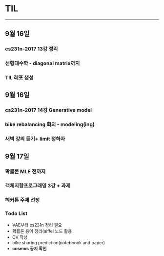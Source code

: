 # TIL
------
## 9월 16일

### cs231n-2017 13강 정리
### 선형대수학 - diagonal matrix까지 
### TIL 레포 생성 


## 9월 16일

### cs231n-2017 14강 Generative model 
### bike rebalancing 회의 - modeling(ing)

### 새벽 강의 듣기+  limit 정하자

## 9월 17일

### 확률론 MLE 전까지
### 객체지향프로그래밍 3강 + 과제
### 헤커톤 주제 선정


### Todo List
- VAE부터 cs231n 정리 필요
- 확률론 용어 정리(aiffel 노드 활용
- CV 작성
- bike sharing prediction(noteboook and paper)
- **cosmos 공지 확인** 
